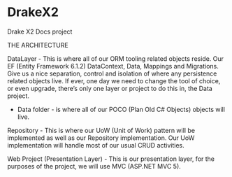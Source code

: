 # DrakeX2
Drake X2 Docs project

THE ARCHITECTURE 

DataLayer - This is where all of our ORM tooling related objects reside. 
Our EF (Entity Framework 6.1.2) DataContext, Data, Mappings and Migrations. 
Give us a nice separation, control and isolation of where any persistence related objects live. 
If ever, one day we need to change the tool of choice, or even upgrade, there’s only one layer or project 
to do this in, the Data project.

  * Data folder - is where all of our POCO (Plan Old C# Objects) objects will live.
  

Repository - This is where our UoW (Unit of Work) pattern will be implemented as well as our Repository implementation. 
Our UoW implementation will handle most of our usual CRUD activities.


Web Project (Presentation Layer) - This is our presentation layer, for the purposes of the project, 
we will use MVC (ASP.NET MVC 5).
